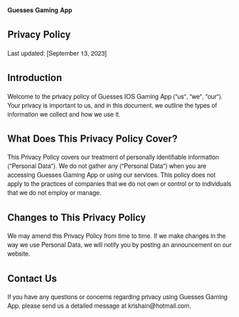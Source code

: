 
**Guesses Gaming App**

   <html>

<meta name='viewport' content ='width=device=width'>
<title>Privacy Policy for Guesses App</title>
<style> body { font-family: 'Helvetica Neue', helvetica, Arial, sans-serif; padding:1em; } </style>

<h2>Privacy Policy</h2> <p> Last updated: [September 13, 2023]

<h2>Introduction</h2>

</p> <p>Welcome to the privacy policy of Guesses IOS Gaming App ("us", "we", "our"). Your privacy is important to us, and in this document, we outline the types of information we collect and how we use it.

<h2>What Does This Privacy Policy Cover?</h2>

</p> <p>This Privacy Policy covers our treatment of personally identifiable information ("Personal Data"). We do not gather any ("Personal Data") when you are accessing Guesses Gaming App or using our services. This policy does not apply to the practices of companies that we do not own or control or to individuals that we do not employ or manage.

<h2>Changes to This Privacy Policy</h2>

</p> <p>We may amend this Privacy Policy from time to time. If we make changes in the way we use Personal Data, we will notify you by posting an announcement on our website.

<h2>Contact Us</h2>

</p> <p>If you have any questions or concerns regarding privacy using Guesses Gaming App, please send us a detailed message at krishain@hotmail.com.
